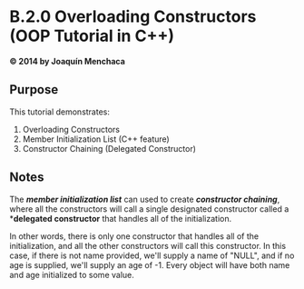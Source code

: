 # B.2.0 Overloading Constructors (OOP Tutorial in C++)
**© 2014 by Joaquín Menchaca**

## Purpose

This tutorial demonstrates:

1. Overloading Constructors
2. Member Initialization List (C++ feature)
3. Constructor Chaining (Delegated Constructor)

## Notes

The ***member initialization list*** can used to create ***constructor chaining***, where all the constructors will call a single designated constructor called a ***delegated constructor** that handles all of the initialization.

In other words, there is only one constructor that handles all of the initialization, and all the other constructors will call this constructor.  In this case, if there is not name provided, we'll supply a name of "NULL", and if no age is supplied, we'll supply an age of -1.  Every object will have both name and age initialized to some value.
